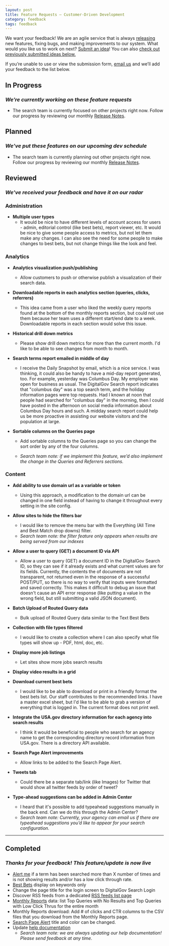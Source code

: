 ```yaml
---
layout: post
title: Feature Requests — Customer-Driven Development
category: feedback
tags: feedback
---
```


We want your feedback! We are an agile service that is always [releasing](/tagged/release-notes/) new features, fixing bugs, and making improvements to our system. What would you like us to work on next? [Submit an idea](https://docs.google.com/forms/d/e/1FAIpQLSemE9w893BahVqCbDl8vlgsawGPdcXigwovOZIqIQAIMRyOWw/viewform?usp=sf_link)! You can also [check out previously submitted ideas below.](#requests)

If you’re unable to use or view the submission form, [email us](mailto:search@support.digitalgov.gov) and we’ll add your feedback to the list below.

## In Progress 

### *We’re currently working on these feature requests*

* The search team is currently focused on other projects right now. Follow our progress by reviewing our monthly [Release Notes](/tagged/release-notes/).

## Planned 

### *We’ve put these features on our upcoming dev schedule*

* The search team is currently planning out other projects right now. Follow our progress by reviewing our monthly [Release Notes](/tagged/release-notes/).

## Reviewed 

### *We’ve received your feedback and have it on our radar*

### Administration

* **Multiple user types**
  * It would be nice to have different levels of account access for users - admin, editorial control (like best bets), report viewer, etc. It would be nice to give some people access to metrics, but not let them make any changes. I can also see the need for some people to make changes to best bets, but not change things like the look and feel.
  
### Analytics

* **Analytics visualization push/publishing**
  * Allow customers to push or otherwise publish a visualization of their search data.

* **Downloadable reports in each analytics section (queries, clicks, referrers)**
  * This idea came from a user who liked the weekly query reports found at the bottom of the monthly reports section, but could not use them because her team uses a different start/end date to a week. Downloadable reports in each section would solve this issue.

* **Historical drill down metrics**
  * Please show drill down metrics for more than the current month. I'd like to be able to see changes from month to month.

* **Search terms report emailed in middle of day**
  * I receive the Daily Snapshot by email, which is a nice service. I was thinking, it could also be handy to have a mid-day report generated, too. For example, yesterday was Columbus Day. My employer was open for business as usual. The DigitalGov Search report indicates that "columbus day" was a top search term, and the holiday information pages were top requests. Had I known at noon that people had searched for "columbus day" in the morning, then I could have posted in the afternoon on social media information about Columbus Day hours and such. A midday search report could help us be more proactive in assisting our website visitors and the population at large.

* **Sortable columns on the Queries page**

  * Add sortable columns to the Queries page so you can change the sort order by any of the four columns. 

  * *Search team note: if we implement this feature, we’d also implement the change in the Queries and Referrers sections.*

### Content

* **Add ability to use domain url as a variable or token**
  * Using this approach, a modification to the domain url can be changed in one field instead of having to change it throughout every setting in the site config.

* **Allow sites to hide the filters bar**
  * I would like to remove the menu bar with the Everything (All Time and Best Match drop downs) filter.
  * *Search team note: the filter feature only appears when results are being served from our indexes*

* **Allow a user to query (GET) a document ID via API**
  * Allow a user to query (GET) a document ID in the DigitalGov Search ID, so they can see if it already exists and what current values are for its fields. Currently, the contents the of documents are not transparent, not returned even in the response of a successful POST/PUT, so there is no way to verify that inputs were formatted and saved correctly. This makes it difficult to debug an issue that doesn't cause an API error response (like putting a value in the wrong field, but still submitting a valid JSON document).

* **Batch Upload of Routed Query data**
  * Bulk upload of Routed Query data similar to the Text Best Bets

* **Collection with file types filtered**
  * I would like to create a collection where I can also specify what file types will show up - PDF, html, doc, etc.

* **Display more job listings**
  * Let sites show more jobs search results

* **Display video results in a grid**

* **Download current best bets**
  * I would like to be able to download or print in a friendly format the best bets list. Our staff contributes to the recommended links. I have a master excel sheet, but I'd like to be able to grab a version of everything that is logged in. The current format does not print well.

* **Integrate the USA.gov directory information for each agency into search results**
  * I think it would be beneficial to people who search for an agency name to get the corresponding directory record information from USA.gov. There is a directory API available. 

* **Search Page Alert improvements**
  * Allow links to be added to the Search Page Alert.

* **Tweets tab**
  * Could there be a separate tab/link (like Images) for Twitter that would show all twitter feeds by order of tweet?

* **Type-ahead suggestions can be added in Admin Center**
  * I heard that it's possible to add typeahead suggestions manually in the back end. Can we do this through the Admin Center?
  * *Search team note: Currently, your agency can email us if there are typeahead suggestions you’d like to appear for your search configuration.*
---
## Completed 
### *Thanks for your feedback! This feature/update is now live*
* [Alert me](manual/analytics-alerts.html) if a term has been searched more than X number of times and is not showing results and/or has a low click through rate.
* [Best Bets](/manual/best-bets.html) display on keywords only
* Change the page title for the login screen to DigitalGov Search Login
* Discover RSS feeds from a dedicated [RSS feeds list page](/manual/rss.html)
* [Monthly Reports](/manual/monthly-reports.html) data: list Top Queries with No Results and Top Queries with Low Click Thrus for the entire month
* Monthly Reports download: Add # of clicks and CTR columns to the CSV files that you download from the Monthly Reports page.
* [Search Page Alert](/manual/system-alert.html) title and color can be changed.
* Update [help documentation](/manual/index.html)
  * *Search team note: we are always updating our help documentation! Please send feedback at any time.*

